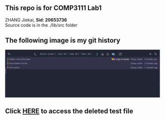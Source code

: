 ## This repo is for COMP3111 Lab1
ZHANG Jiekai, **Sid: 20653736**  
Source code is in the ./lib/src folder

## The following image is my git history
![git history](Git-History.jpg)

## Click [HERE](https://github.com/Zhang-JK/COMP3111-lab1-2020s/blob/fabadcc70bf45afdf57f4052525ba3a0fe6988ad/lib/src/test/java/Lab1/LibraryTest.java) to access the deleted test file
